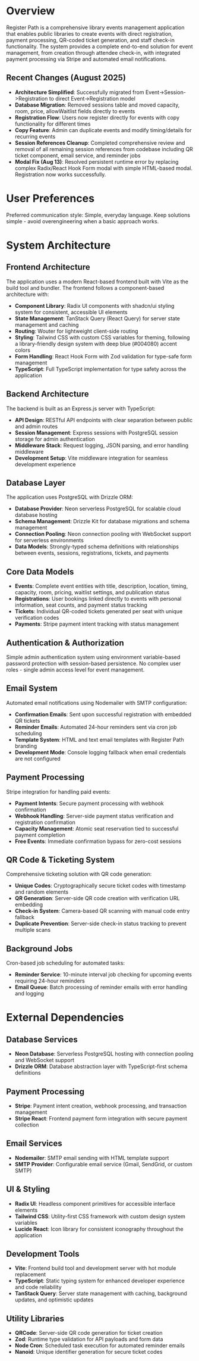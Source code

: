 # Overview

Register Path is a comprehensive library events management application that enables public libraries to create events with direct registration, payment processing, QR-coded ticket generation, and staff check-in functionality. The system provides a complete end-to-end solution for event management, from creation through attendee check-in, with integrated payment processing via Stripe and automated email notifications.

## Recent Changes (August 2025)

- **Architecture Simplified**: Successfully migrated from Event->Session->Registration to direct Event->Registration model
- **Database Migration**: Removed sessions table and moved capacity, room, price, allowWaitlist fields directly to events
- **Registration Flow**: Users now register directly for events with copy functionality for different times
- **Copy Feature**: Admin can duplicate events and modify timing/details for recurring events
- **Session References Cleanup**: Completed comprehensive review and removal of all remaining session references from codebase including QR ticket component, email service, and reminder jobs
- **Modal Fix (Aug 13)**: Resolved persistent runtime error by replacing complex Radix/React Hook Form modal with simple HTML-based modal. Registration now works successfully.

# User Preferences

Preferred communication style: Simple, everyday language. Keep solutions simple - avoid overengineering when a basic approach works.

# System Architecture

## Frontend Architecture

The application uses a modern React-based frontend built with Vite as the build tool and bundler. The frontend follows a component-based architecture with:

- **Component Library**: Radix UI components with shadcn/ui styling system for consistent, accessible UI elements
- **State Management**: TanStack Query (React Query) for server state management and caching
- **Routing**: Wouter for lightweight client-side routing
- **Styling**: Tailwind CSS with custom CSS variables for theming, following a library-friendly design system with deep blue (#004080) accent colors
- **Form Handling**: React Hook Form with Zod validation for type-safe form management
- **TypeScript**: Full TypeScript implementation for type safety across the application

## Backend Architecture

The backend is built as an Express.js server with TypeScript:

- **API Design**: RESTful API endpoints with clear separation between public and admin routes
- **Session Management**: Express sessions with PostgreSQL session storage for admin authentication
- **Middleware Stack**: Request logging, JSON parsing, and error handling middleware
- **Development Setup**: Vite middleware integration for seamless development experience

## Database Layer

The application uses PostgreSQL with Drizzle ORM:

- **Database Provider**: Neon serverless PostgreSQL for scalable cloud database hosting
- **Schema Management**: Drizzle Kit for database migrations and schema management
- **Connection Pooling**: Neon connection pooling with WebSocket support for serverless environments
- **Data Models**: Strongly-typed schema definitions with relationships between events, sessions, registrations, tickets, and payments

## Core Data Models

- **Events**: Complete event entities with title, description, location, timing, capacity, room, pricing, waitlist settings, and publication status
- **Registrations**: User bookings linked directly to events with personal information, seat counts, and payment status tracking
- **Tickets**: Individual QR-coded tickets generated per seat with unique verification codes
- **Payments**: Stripe payment intent tracking with status management

## Authentication & Authorization

Simple admin authentication system using environment variable-based password protection with session-based persistence. No complex user roles - single admin access level for event management.

## Email System

Automated email notifications using Nodemailer with SMTP configuration:

- **Confirmation Emails**: Sent upon successful registration with embedded QR tickets
- **Reminder Emails**: Automated 24-hour reminders sent via cron job scheduling
- **Template System**: HTML and text email templates with Register Path branding
- **Development Mode**: Console logging fallback when email credentials are not configured

## Payment Processing

Stripe integration for handling paid events:

- **Payment Intents**: Secure payment processing with webhook confirmation
- **Webhook Handling**: Server-side payment status verification and registration confirmation
- **Capacity Management**: Atomic seat reservation tied to successful payment completion
- **Free Events**: Immediate confirmation bypass for zero-cost sessions

## QR Code & Ticketing System

Comprehensive ticketing solution with QR code generation:

- **Unique Codes**: Cryptographically secure ticket codes with timestamp and random elements
- **QR Generation**: Server-side QR code creation with verification URL embedding
- **Check-in System**: Camera-based QR scanning with manual code entry fallback
- **Duplicate Prevention**: Server-side check-in status tracking to prevent multiple scans

## Background Jobs

Cron-based job scheduling for automated tasks:

- **Reminder Service**: 10-minute interval job checking for upcoming events requiring 24-hour reminders
- **Email Queue**: Batch processing of reminder emails with error handling and logging

# External Dependencies

## Database Services
- **Neon Database**: Serverless PostgreSQL hosting with connection pooling and WebSocket support
- **Drizzle ORM**: Database abstraction layer with TypeScript-first schema definitions

## Payment Processing
- **Stripe**: Payment intent creation, webhook processing, and transaction management
- **Stripe React**: Frontend payment form integration with secure payment collection

## Email Services
- **Nodemailer**: SMTP email sending with HTML template support
- **SMTP Provider**: Configurable email service (Gmail, SendGrid, or custom SMTP)

## UI & Styling
- **Radix UI**: Headless component primitives for accessible interface elements
- **Tailwind CSS**: Utility-first CSS framework with custom design system variables
- **Lucide React**: Icon library for consistent iconography throughout the application

## Development Tools
- **Vite**: Frontend build tool and development server with hot module replacement
- **TypeScript**: Static typing system for enhanced developer experience and code reliability
- **TanStack Query**: Server state management with caching, background updates, and optimistic updates

## Utility Libraries
- **QRCode**: Server-side QR code generation for ticket creation
- **Zod**: Runtime type validation for API payloads and form data
- **Node Cron**: Scheduled task execution for automated reminder emails
- **Nanoid**: Unique identifier generation for secure ticket codes